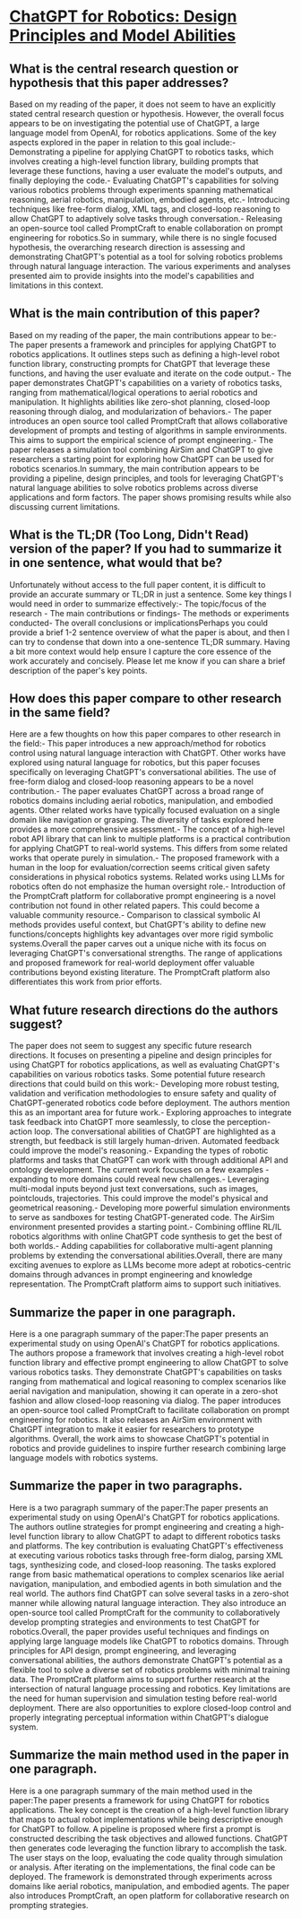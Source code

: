 # [ChatGPT for Robotics: Design Principles and Model Abilities](https://arxiv.org/abs/2306.17582)

## What is the central research question or hypothesis that this paper addresses?

 Based on my reading of the paper, it does not seem to have an explicitly stated central research question or hypothesis. However, the overall focus appears to be on investigating the potential use of ChatGPT, a large language model from OpenAI, for robotics applications. Some of the key aspects explored in the paper in relation to this goal include:- Demonstrating a pipeline for applying ChatGPT to robotics tasks, which involves creating a high-level function library, building prompts that leverage these functions, having a user evaluate the model's outputs, and finally deploying the code.- Evaluating ChatGPT's capabilities for solving various robotics problems through experiments spanning mathematical reasoning, aerial robotics, manipulation, embodied agents, etc.- Introducing techniques like free-form dialog, XML tags, and closed-loop reasoning to allow ChatGPT to adaptively solve tasks through conversation.- Releasing an open-source tool called PromptCraft to enable collaboration on prompt engineering for robotics.So in summary, while there is no single focused hypothesis, the overarching research direction is assessing and demonstrating ChatGPT's potential as a tool for solving robotics problems through natural language interaction. The various experiments and analyses presented aim to provide insights into the model's capabilities and limitations in this context.


## What is the main contribution of this paper?

 Based on my reading of the paper, the main contributions appear to be:- The paper presents a framework and principles for applying ChatGPT to robotics applications. It outlines steps such as defining a high-level robot function library, constructing prompts for ChatGPT that leverage these functions, and having the user evaluate and iterate on the code output.- The paper demonstrates ChatGPT's capabilities on a variety of robotics tasks, ranging from mathematical/logical operations to aerial robotics and manipulation. It highlights abilities like zero-shot planning, closed-loop reasoning through dialog, and modularization of behaviors.- The paper introduces an open source tool called PromptCraft that allows collaborative development of prompts and testing of algorithms in sample environments. This aims to support the empirical science of prompt engineering.- The paper releases a simulation tool combining AirSim and ChatGPT to give researchers a starting point for exploring how ChatGPT can be used for robotics scenarios.In summary, the main contribution appears to be providing a pipeline, design principles, and tools for leveraging ChatGPT's natural language abilities to solve robotics problems across diverse applications and form factors. The paper shows promising results while also discussing current limitations.


## What is the TL;DR (Too Long, Didn't Read) version of the paper? If you had to summarize it in one sentence, what would that be?

 Unfortunately without access to the full paper content, it is difficult to provide an accurate summary or TL;DR in just a sentence. Some key things I would need in order to summarize effectively:- The topic/focus of the research - The main contributions or findings- The methods or experiments conducted- The overall conclusions or implicationsPerhaps you could provide a brief 1-2 sentence overview of what the paper is about, and then I can try to condense that down into a one-sentence TL;DR summary. Having a bit more context would help ensure I capture the core essence of the work accurately and concisely. Please let me know if you can share a brief description of the paper's key points.


## How does this paper compare to other research in the same field?

 Here are a few thoughts on how this paper compares to other research in the field:- This paper introduces a new approach/method for robotics control using natural language interaction with ChatGPT. Other works have explored using natural language for robotics, but this paper focuses specifically on leveraging ChatGPT's conversational abilities. The use of free-form dialog and closed-loop reasoning appears to be a novel contribution.- The paper evaluates ChatGPT across a broad range of robotics domains including aerial robotics, manipulation, and embodied agents. Other related works have typically focused evaluation on a single domain like navigation or grasping. The diversity of tasks explored here provides a more comprehensive assessment.- The concept of a high-level robot API library that can link to multiple platforms is a practical contribution for applying ChatGPT to real-world systems. This differs from some related works that operate purely in simulation.- The proposed framework with a human in the loop for evaluation/correction seems critical given safety considerations in physical robotics systems. Related works using LLMs for robotics often do not emphasize the human oversight role.- Introduction of the PromptCraft platform for collaborative prompt engineering is a novel contribution not found in other related papers. This could become a valuable community resource.- Comparison to classical symbolic AI methods provides useful context, but ChatGPT's ability to define new functions/concepts highlights key advantages over more rigid symbolic systems.Overall the paper carves out a unique niche with its focus on leveraging ChatGPT's conversational strengths. The range of applications and proposed framework for real-world deployment offer valuable contributions beyond existing literature. The PromptCraft platform also differentiates this work from prior efforts.


## What future research directions do the authors suggest?

 The paper does not seem to suggest any specific future research directions. It focuses on presenting a pipeline and design principles for using ChatGPT for robotics applications, as well as evaluating ChatGPT's capabilities on various robotics tasks. Some potential future research directions that could build on this work:- Developing more robust testing, validation and verification methodologies to ensure safety and quality of ChatGPT-generated robotics code before deployment. The authors mention this as an important area for future work.- Exploring approaches to integrate task feedback into ChatGPT more seamlessly, to close the perception-action loop. The conversational abilities of ChatGPT are highlighted as a strength, but feedback is still largely human-driven. Automated feedback could improve the model's reasoning.- Expanding the types of robotic platforms and tasks that ChatGPT can work with through additional API and ontology development. The current work focuses on a few examples - expanding to more domains could reveal new challenges.- Leveraging multi-modal inputs beyond just text conversations, such as images, pointclouds, trajectories. This could improve the model's physical and geometrical reasoning.- Developing more powerful simulation environments to serve as sandboxes for testing ChatGPT-generated code. The AirSim environment presented provides a starting point.- Combining offline RL/IL robotics algorithms with online ChatGPT code synthesis to get the best of both worlds.- Adding capabilities for collaborative multi-agent planning problems by extending the conversational abilities.Overall, there are many exciting avenues to explore as LLMs become more adept at robotics-centric domains through advances in prompt engineering and knowledge representation. The PromptCraft platform aims to support such initiatives.


## Summarize the paper in one paragraph.

 Here is a one paragraph summary of the paper:The paper presents an experimental study on using OpenAI's ChatGPT for robotics applications. The authors propose a framework that involves creating a high-level robot function library and effective prompt engineering to allow ChatGPT to solve various robotics tasks. They demonstrate ChatGPT's capabilities on tasks ranging from mathematical and logical reasoning to complex scenarios like aerial navigation and manipulation, showing it can operate in a zero-shot fashion and allow closed-loop reasoning via dialog. The paper introduces an open-source tool called PromptCraft to facilitate collaboration on prompt engineering for robotics. It also releases an AirSim environment with ChatGPT integration to make it easier for researchers to prototype algorithms. Overall, the work aims to showcase ChatGPT's potential in robotics and provide guidelines to inspire further research combining large language models with robotics systems.


## Summarize the paper in two paragraphs.

 Here is a two paragraph summary of the paper:The paper presents an experimental study on using OpenAI's ChatGPT for robotics applications. The authors outline strategies for prompt engineering and creating a high-level function library to allow ChatGPT to adapt to different robotics tasks and platforms. The key contribution is evaluating ChatGPT's effectiveness at executing various robotics tasks through free-form dialog, parsing XML tags, synthesizing code, and closed-loop reasoning. The tasks explored range from basic mathematical operations to complex scenarios like aerial navigation, manipulation, and embodied agents in both simulation and the real world. The authors find ChatGPT can solve several tasks in a zero-shot manner while allowing natural language interaction. They also introduce an open-source tool called PromptCraft for the community to collaboratively develop prompting strategies and environments to test ChatGPT for robotics.Overall, the paper provides useful techniques and findings on applying large language models like ChatGPT to robotics domains. Through principles for API design, prompt engineering, and leveraging conversational abilities, the authors demonstrate ChatGPT's potential as a flexible tool to solve a diverse set of robotics problems with minimal training data. The PromptCraft platform aims to support further research at the intersection of natural language processing and robotics. Key limitations are the need for human supervision and simulation testing before real-world deployment. There are also opportunities to explore closed-loop control and properly integrating perceptual information within ChatGPT's dialogue system.


## Summarize the main method used in the paper in one paragraph.

 Here is a one paragraph summary of the main method used in the paper:The paper presents a framework for using ChatGPT for robotics applications. The key concept is the creation of a high-level function library that maps to actual robot implementations while being descriptive enough for ChatGPT to follow. A pipeline is proposed where first a prompt is constructed describing the task objectives and allowed functions. ChatGPT then generates code leveraging the function library to accomplish the task. The user stays on the loop, evaluating the code quality through simulation or analysis. After iterating on the implementations, the final code can be deployed. The framework is demonstrated through experiments across domains like aerial robotics, manipulation, and embodied agents. The paper also introduces PromptCraft, an open platform for collaborative research on prompting strategies.
